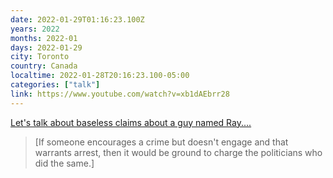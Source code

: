 ```yaml
---
date: 2022-01-29T01:16:23.100Z
years: 2022
months: 2022-01
days: 2022-01-29
city: Toronto
country: Canada
localtime: 2022-01-28T20:16:23.100-05:00
categories: ["talk"]
link: https://www.youtube.com/watch?v=xb1dAEbrr28
---
```

[Let's talk about baseless claims about a guy named Ray....](https://www.youtube.com/watch?v=xb1dAEbrr28)

> [If someone encourages a crime but doesn't engage and that warrants arrest, then it would be ground to charge the politicians who did the same.]
